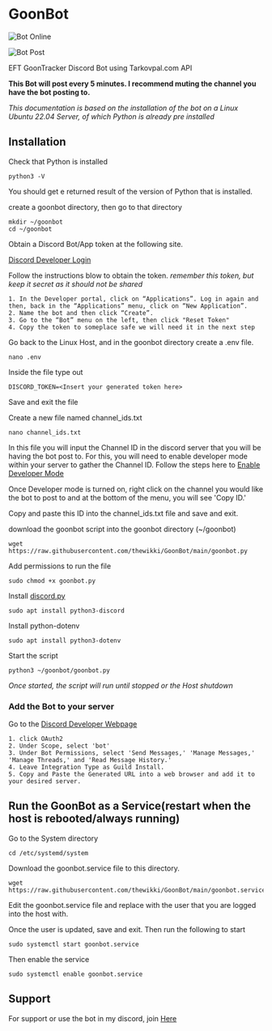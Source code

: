 
# GoonBot

![Bot Online](https://github.com/user-attachments/assets/b82fdb1a-5f49-463d-aae4-14a1f3b71212)

![Bot Post](https://github.com/user-attachments/assets/b9c68f23-e4bd-4d7b-83e5-9826a0b18aa4)

EFT GoonTracker Discord Bot using Tarkovpal.com API

**This Bot will post every 5 minutes. I recommend muting the channel you have the bot posting to.**

*This documentation is based on the installation of the bot on a Linux Ubuntu 22.04 Server, of which Python is already pre installed*

## Installation

Check that Python is installed
```
python3 -V
```
    
You should get e returned result of the version of Python that is installed.

create a goonbot directory, then go to that directory
```
mkdir ~/goonbot
cd ~/goonbot
```
Obtain a Discord Bot/App token at the following site.

[Discord Developer Login](https://discord.com/login?redirect_to=%2Fdevelopers%2Fapplications)

Follow the instructions blow to obtain the token.
*remember this token, but keep it secret as it should not be shared*
```
1. In the Developer portal, click on “Applications”. Log in again and then, back in the “Applications” menu, click on “New Application”.
2. Name the bot and then click “Create”.
3. Go to the “Bot” menu on the left, then click "Reset Token"
4. Copy the token to someplace safe we will need it in the next step
```

Go back to the Linux Host, and in the goonbot directory create a .env file.
```
nano .env
```
Inside the file type out

```
DISCORD_TOKEN=<Insert your generated token here>
```
Save and exit the file

Create a new file named channel_ids.txt
```
nano channel_ids.txt
```
In this file you will input the Channel ID in the discord server that you will be having the bot post to.
For this, you will need to enable developer mode within your server to gather the Channel ID.
Follow the steps here to [Enable Developer Mode](https://support-dev.discord.com/hc/en-us/articles/360028717192-Where-can-I-find-my-Application-Team-Server-ID)

Once Developer mode is turned on, right click on the channel you would like the bot to post to and at the bottom of the menu, you will see 'Copy ID.'

Copy and paste this ID into the channel_ids.txt file and save and exit.

download the goonbot script into the goonbot directory (~/goonbot)
```
wget https://raw.githubusercontent.com/thewikki/GoonBot/main/goonbot.py
```

Add permissions to run the file
```
sudo chmod +x goonbot.py
```

Install [discord.py](https://discordpy.readthedocs.io/en/latest/intro.html)
```
sudo apt install python3-discord
```
Install python-dotenv
```
sudo apt install python3-dotenv
```
Start the script
```
python3 ~/goonbot/goonbot.py
```
*Once started, the script will run until stopped or the Host shutdown*
### Add the Bot to your server
Go to the [Discord Developer Webpage](https://discord.com/developers/applications/1128692617392181349/oauth2)
```
1. click OAuth2
2. Under Scope, select 'bot'
3. Under Bot Permissions, select 'Send Messages,' 'Manage Messages,' 'Manage Threads,' and 'Read Message History.'
4. Leave Integration Type as Guild Install.
5. Copy and Paste the Generated URL into a web browser and add it to your desired server.
```
## Run the GoonBot as a Service(restart when the host is rebooted/always running)
Go to the System directory
```
cd /etc/systemd/system
```
Download the goonbot.service file to this directory.
```
wget https://raw.githubusercontent.com/thewikki/GoonBot/main/goonbot.service
```
Edit the goonbot.service file and replace <user> with the user that you are logged into the host with.

Once the user is updated, save and exit. Then run the following to start
```
sudo systemctl start goonbot.service
```
Then enable the service
```
sudo systemctl enable goonbot.service
```

## Support

For support or use the bot in my discord, join [Here](https://discord.gg/VzUdSqn)
